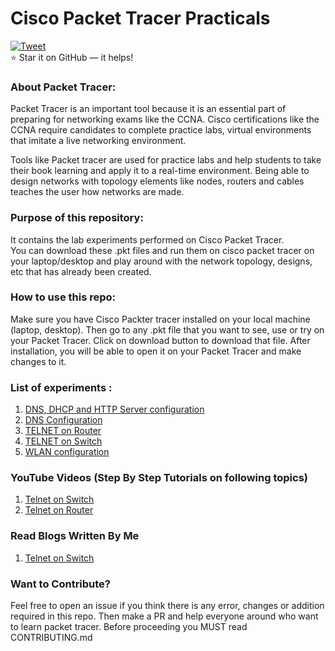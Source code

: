 # Cisco Packet Tracer Practicals

[![Tweet](https://img.shields.io/twitter/url/http/shields.io.svg?style=social)](https://twitter.com/intent/tweet?text=Important%20Cisco%20Packet%20Tracer%20Practicals%20created%20by%20Swati%20Tripathi.%20Go%20and%20Check%20it%20out%20here:&url=https://github.com/swati-gwc/Cisco-Packet-Tracer-Practicals&hashtags=ccna,ciscopackettracer,telnet,router,switch)
<br>
:star: Star it on GitHub — it helps!

### About Packet Tracer: </br>
Packet Tracer is an important tool because it is an essential part of preparing for networking exams like the CCNA. Cisco certifications like the CCNA require candidates to complete practice labs, virtual environments that imitate a live networking environment.</br>

Tools like Packet tracer are used for practice labs and help students to take their book learning and apply it to a real-time environment. Being able to design networks with topology elements like nodes, routers and cables teaches the user how networks are made.</br>

### Purpose of this repository: </br>
It contains the lab experiments performed on Cisco Packet Tracer.</br> You can download these .pkt files and run them on cisco packet tracer on your laptop/desktop and play around with the network topology, designs, etc that has already been created.

### How to use this repo: 
Make sure you have Cisco Packter tracer installed on your local machine (laptop, desktop). Then go to any .pkt file that you want to see, use or try on your Packet Tracer. Click on download button to download that file. After installation, you will be able to open it on your Packet Tracer and make changes to it.

### List of experiments :

1. [DNS, DHCP and HTTP Server configuration](https://github.com/swati-gwc/Cisco-Packet-Tracer-Practicals/blob/master/DNS%2BDHCP%2BHTTP%20Configuration.pkt)
2. [DNS Configuration](https://github.com/swati-gwc/Cisco-Packet-Tracer-Practicals/blob/master/dnsConfiguration.pkt)
3. [TELNET on Router](https://github.com/swati-gwc/Cisco-Packet-Tracer-Practicals/blob/master/telnetOnRouter.pkt)
4. [TELNET on Switch](https://github.com/swati-gwc/Cisco-Packet-Tracer-Practicals/blob/master/TelnetConfigFor%20Switch.pkt)
5. [WLAN configuration](https://github.com/swati-gwc/Cisco-Packet-Tracer-Practicals/blob/master/SETUP%20WLAN.pkt)

### YouTube Videos (Step By Step Tutorials on following topics)

1. [Telnet on Switch](https://youtu.be/hP7mrNW9HFo)
2. [Telnet on Router](https://youtu.be/lpBblkiUUuU)

### Read Blogs Written By Me

1. [Telnet on Switch](https://swatispeaks.medium.com/configure-telnet-on-switch-in-cisco-packet-tracer-48b4473da2f8)



### Want to Contribute?</br>
Feel free to open an issue if you think there is any error, changes or addition required in this repo.
Then make a PR and help everyone around who want to learn packet tracer. 
Before proceeding you MUST read CONTRIBUTING.md

